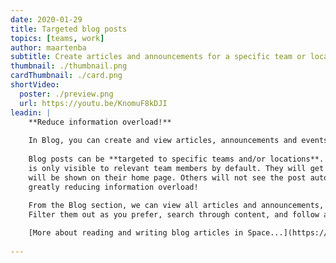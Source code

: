 ```yaml
---
date: 2020-01-29
title: Targeted blog posts
topics: [teams, work]
author: maartenba
subtitle: Create articles and announcements for a specific team or location
thumbnail: ./thumbnail.png
cardThumbnail: ./card.png
shortVideo:
  poster: ./preview.png
  url: https://youtu.be/KnomuF8kDJI
leadin: |
    **Reduce information overload!**
    
    In Blog, you can create and view articles, announcements and events.
    
    Blog posts can be **targeted to specific teams and/or locations**. This ensures the information
    is only visible to relevant team members by default. They will get a notification, and the information
    will be shown on their home page. Others will not see the post automatically,
    greatly reducing information overload!
    
    From the Blog section, we can view all articles and announcements, even those targeted to specific audiences.
    Filter them out as you prefer, search through content, and follow along about what is going on in your organization.

    [More about reading and writing blog articles in Space...](https://www.jetbrains.com/help/space/blog-read-and-write-articles.html)
    
---
```

